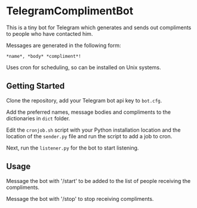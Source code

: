 # TelegramComplimentBot

This is a tiny bot for Telegram which generates and sends out compliments to people who have contacted him. 

Messages are generated in the following form:

```*name*, *body* *compliment*!```

Uses cron for scheduling, so can be installed on Unix systems.

## Getting Started

Clone the repository, add your Telegram bot api key to ``bot.cfg``. 

Add the preferred names, message bodies and compliments to the dictionaries in ``dict`` folder.

Edit the ``cronjob.sh`` script with your Python installation location and the location of the ``sender.py`` file and run the script to add a job to cron. 

Next, run the ``listener.py`` for the bot to start listening. 

## Usage

Message the bot with '/start' to be added to the list of people receiving the compliments.

Message the bot with '/stop' to stop receiving compliments.
